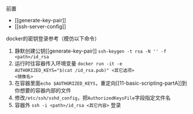 前置
- [[generate-key-pair]]
- [[ssh-server-config]]

docker的密钥登录参考（模仿以下命令）
1. 静默创建公钥[[generate-key-pair]]
`ssh-keygen -t rsa -N '' -f <path>/id_rsa`
2. 运行时往容器传入环境变量
<code>docker run -it -e AUTHORIZED_KEYS="$(cat <path>/id_rsa.pub)" <其它选项> <镜像名></code>
3. 在容器里面`echo $AUTHORIZED_KEYS`，重定向[[11-basic-scripting-partA]]到你想要的容器内部的文件
4. 修改`/etc/ssh/sshd_config`，把`AuthorizedKeysFile`字段指定文件名
5. 容器外
`ssh -i <path>/id_rsa <其它内容>`
登录
